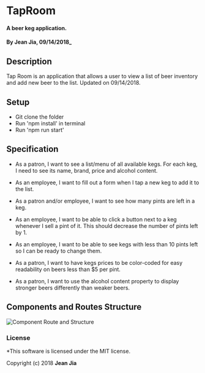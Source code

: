 # TapRoom

#### A beer keg application.

#### By Jean Jia, 09/14/2018_

## Description

Tap Room is an application that allows a user to view a list of beer inventory and add new beer to the list. Updated on 09/14/2018.

## Setup

* Git clone the folder
* Run 'npm install' in terminal
* Run 'npm run start'

## Specification

* As a patron, I want to see a list/menu of all available kegs. For each keg, I need to see its name, brand, price and alcohol content.

* As an employee, I want to fill out a form when I tap a new keg to add it to the list.

* As a patron and/or employee, I want to see how many pints are left in a keg.

* As an employee, I want to be able to click a button next to a keg whenever I sell a pint of it. This should decrease the number of pints left by 1.

* As an employee, I want to be able to see kegs with less than 10 pints left so I can be ready to change them.

* As a patron, I want to have kegs prices to be color-coded for easy readability on beers less than $5 per pint.

* As a patron, I want to use the alcohol content property to display stronger beers differently than weaker beers.

## Components and Routes Structure

![Component Route and Structure](taproom-structure.png)

### License

*This software is licensed under the MIT license.

Copyright (c) 2018 **Jean Jia**
